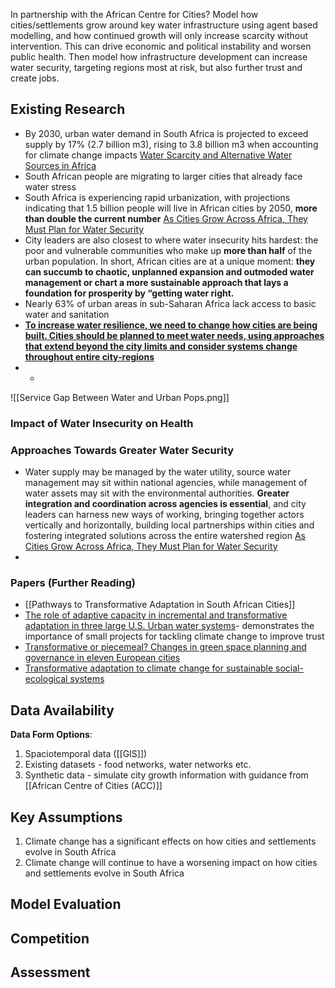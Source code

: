 In partnership with the African Centre for Cities? Model how cities/settlements grow around key water infrastructure using agent based modelling, and how continued growth will only increase scarcity without intervention. This can drive economic and political instability and worsen public health. Then model how infrastructure development can increase water security, targeting regions most at risk, but also further trust and create jobs.
## Existing Research

- By 2030, urban water demand in South Africa is projected to exceed supply by 17% (2.7 billion m3), rising to 3.8 billion m3 when accounting for climate change impacts [Water Scarcity and Alternative Water Sources in Africa](https://www.tandfonline.com/doi/full/10.1080/1573062X.2022.2026984)
- South African people are migrating to larger cities that already face water stress
- South Africa is experiencing rapid urbanization, with projections indicating that 1.5 billion people will live in African cities by 2050, **more than double the current number** [As Cities Grow Across Africa, They Must Plan for Water Security](https://www.wri.org/insights/cities-grow-across-africa-they-must-plan-water-security)
- City leaders are also closest to where water insecurity hits hardest: the poor and vulnerable communities who make up **more than half** of the urban population. In short, African cities are at a unique moment: **they can succumb to chaotic, unplanned expansion and outmoded water management or chart a more sustainable approach that lays a foundation for prosperity by “getting water right.**
- Nearly 63% of urban areas in sub-Saharan Africa lack access to basic water and sanitation
- **<u>To increase water resilience, we need to change how cities are being built. Cities should be planned to meet water needs, using approaches that extend beyond the city limits and consider systems change throughout entire city-regions</u>**
- - 
![[Service Gap Between Water and Urban Pops.png]]
### Impact of Water Insecurity on Health


### Approaches Towards Greater Water Security

- Water supply may be managed by the water utility, source water management may sit within national agencies, while management of water assets may sit with the environmental authorities. **Greater integration and coordination across agencies is essential**, and city leaders can harness new ways of working, bringing together actors vertically and horizontally, building local partnerships within cities and fostering integrated solutions across the entire watershed region [As Cities Grow Across Africa, They Must Plan for Water Security](https://www.wri.org/insights/cities-grow-across-africa-they-must-plan-water-security)
- 
### Papers (Further Reading)
- [[Pathways to Transformative Adaptation in South African Cities]]
- [The role of adaptive capacity in incremental and transformative adaptation in three large U.S. Urban water systems](https://www.sciencedirect.com/science/article/pii/S0959378023000158)- demonstrates the importance of small projects for tackling climate change to improve trust
-  [Transformative or piecemeal? Changes in green space planning and governance in eleven European cities](https://www.tandfonline.com/doi/full/10.1080/09654313.2022.2139594)
 - [Transformative adaptation to climate change for sustainable social-ecological systems](https://www.sciencedirect.com/science/article/pii/S1462901119305337)
## Data Availability

**Data Form Options**:
1. Spaciotemporal data ([[GIS]])
2. Existing datasets - food networks, water networks etc.
3. Synthetic data - simulate city growth information with guidance from [[African Centre of Cities (ACC)]]
## Key Assumptions

1. Climate change has a significant effects on how cities and settlements evolve in South Africa
2. Climate change will continue to have a worsening impact on how cities and settlements evolve in South Africa
## Model Evaluation

## Competition

## Assessment



